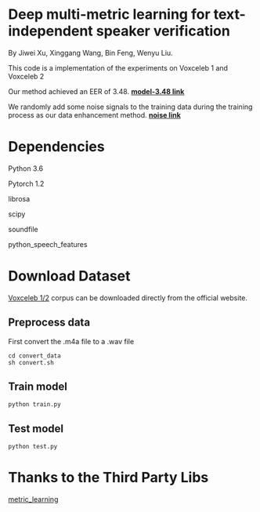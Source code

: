 Deep multi-metric learning for text-independent speaker verification
====  

By Jiwei Xu, Xinggang Wang, Bin Feng, Wenyu Liu.

This code is a implementation of the experiments on Voxceleb 1 and Voxceleb 2

Our method achieved an EER of 3.48. [**model-3.48 link**](https://share.weiyun.com/5yCYqCC)

We randomly add some noise signals to the training data during the training process as our data enhancement method. [**noise link**](http://www.openslr.org/28/)




Dependencies
====  

Python 3.6

Pytorch 1.2

librosa

scipy

soundfile

python_speech_features


Download Dataset
====  
[Voxceleb 1/2](http://blog.csdn.net/guodongxiaren) corpus can be downloaded directly from the official website.


Preprocess data
------- 

First convert the .m4a file to a .wav file

```
cd convert_data
sh convert.sh
```


Train model
------- 

```
python train.py
```

Test model
------- 

```
python test.py
```

Thanks to the Third Party Libs
====
[metric_learning](https://github.com/tomp11/metric_learning)
